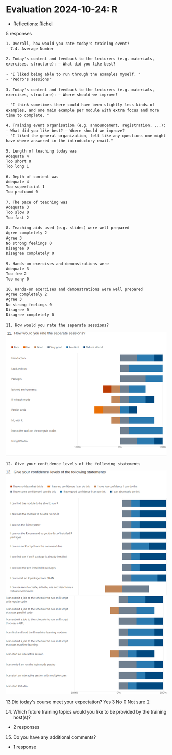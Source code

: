 # Evaluation 2024-10-24: R

- Reflections: [Richel](../../reflections/20241024/README.md)

5 responses

```
1. Overall, how would you rate today's training event?
- 7.4. Average Number

2. Today's content and feedback to the lecturers (e.g. materials, exercises, structure): – What did you like best?

- "I liked being able to run through the examples myself. "
- "Pedro's sessions"

3. Today's content and feedback to the lecturers (e.g. materials, exercises, structure): – Where should we improve?

- "I think sometimes there could have been slightly less kinds of examples, and one main example per module with extra focus and more time to complete. "

4. Training event organisation (e.g. announcement, registration, ...): – What did you like best? – Where should we improve?
- "I liked the general organization, felt like any questions one might have where answered in the introductory email."

5. Length of teaching today was
Adequate 4 
Too short 0 
Too long 1 

6. Depth of content was
Adequate 4 
Too superficial 1 
Too profound 0 

7. The pace of teaching was
Adequate 3 
Too slow 0 
Too fast 2 

8. Teaching aids used (e.g. slides) were well prepared
Agree completely 2 
Agree 3 
No strong feelings 0 
Disagree 0 
Disagree completely 0 

9. Hands-on exercises and demonstrations were
Adequate 3 
Too few 2 
Too many 0 

10. Hands-on exercises and demonstrations were well prepared
Agree completely 2 
Agree 3 
No strong feelings 0 
Disagree 0 
Disagree completely 0 

11. How would you rate the separate sessions?
```

![Ratings](evaluation_4.png)

```
12. Give your confidence levels of the following statements
```

![](evaluation_5.png)
![](evaluation_6.png)


13.Did today's course meet your expectation?
Yes 3
No 0
Not sure 2

14. Which future training topics would you like to be provided by the training host(s)?

- 2 responses

15. Do you have any additional comments?

- 1 response
